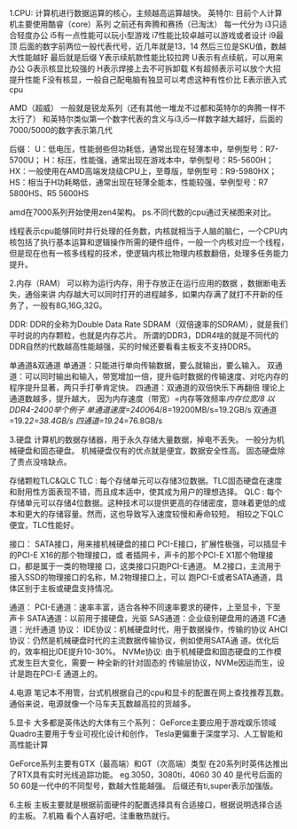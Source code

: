1.CPU:
计算机进行数据运算的核心，主频越高运算越快。
英特尔:
	目前个人计算机主要使用酷睿（core）系列
        之前还有奔腾和赛扬（已淘汰）
	每一代分为 i3只适合轻度办公
			 i5有一点性能可以玩小型游戏
			 i7性能比较卓越可以游戏或者设计
			 i9最顶
后面的数字前两位一般代表代号，近几年就是13，14
然后三位是SKU值，数越大性能越好
最后就是后缀
Y表示续航款性能比较拉跨
U表示有点续航，可以用来办公
G表示核显比较强的
H表示焊接上去不可拆卸载
K有超频表示可以放个大招提升性能
F没有核显，一般自己配电脑有独显可以考虑这种有性价比
E表示嵌入式cpu

AMD（超威）
一般就是锐龙系列（还有其他一堆龙不过都和英特尔的奔腾一样不太行了）
和英特尔类似第一个数字代表的含义与i3,i5一样数字越大越好，后面的7000/5000的数字表示第几代

后缀：
U：低电压，性能弱些但功耗低，通常出现在轻薄本中，举例型号：R7-5700U；
H：标压，性能强，通常出现在游戏本中，举例型号：R5-5600H；
HX：一般使用在AMD高端发烧级CPU上，至尊版，举例型号：R9-5980HX；
HS：相当于H功耗略低，通常出现在轻薄全能本，性能较强，举例型号：R7 5800HS、R5 5600HS

amd在7000系列开始使用zen4架构。
ps.不同代数的cpu通过天梯图来对比。

线程表示cpu能够同时并行处理的任务数，内核就相当于人脑的脑仁，一个CPU内核包括了执行基本运算和逻辑操作所需的硬件组件，一般一个内核对应一个线程，但是现在也有一核多线程的技术，使逻辑内核比物理内核数翻倍，处理多任务能力提升。


2.内存（RAM）
可以称为运行内存，用于存放正在运行应用的数据 ，数据断电丢失，通俗来讲
内存越大可以同时打开的进程越多，如果内存满了就打不开新的任务了，一般有8G,16G,32G。

DDR:
DDR的全称为Double Data Rate SDRAM（双倍速率的SDRAM），就是我们平时说的内存颗粒，也就是内存芯片。
所谓的DDR3，DDR4啥的就是不同代的DDR自然的代数越高性能越强，买的时候还要看看主板支不支持DDR5。

单通道&双通道
单通道：只能进行单向传输数据，要么就输出，要么输入。
双通道：可以同时输出和输入，带宽增加一倍，提升临时数据的传输速度、对吃内存的程序提升显著，两只手打拳肯定快。
四通道：双通道的双倍快乐下再翻倍
理论上通道数越多，提升越大，
因为内存速度（带宽）=内存等效频率*内存位宽/8
以DDR4-2400举个例子
单通道速度=2400*64/8=19200MB/s=19.2GB/s
双通道=19.2*2=38.4GB/s
四通道=19.2*4=76.8GB/s

3.硬盘
计算机的数据存储器，用于永久存储大量数据，掉电不丢失。
一般分为机械硬盘和固态硬盘。
机械硬盘仅有的优点就是便宜，数据安全性高。
固态硬盘除了贵点没啥缺点。

存储颗粒TLC&QLC
TLC : 每个存储单元可以存储3位数据。TLC固态硬盘在速度和耐用性方面表现不错，而且成本适中，使其成为用户的理想选择。
QLC : 每个存储单元可以存储4位数据。这种技术可以提供更高的存储密度，意味着更低的成本和更大的存储容量。然而，这也导致写入速度较慢和寿命较短。
相较之下QLC便宜，TLC性能好。

接口：
	SATA接口，用来接机械硬盘的接口
	PCI-E接口，扩展性极强，可以插显卡的PCI-E X16的那个物理接口，或	者插网卡，声卡的那个PCI-E X1那个物理接口，都是属于一类的物理接	口，这类接口只跑PCI-E通道。
	M.2接口，主流用于接入SSD的物理接口的名称，M.2物理接口上，可以	跑PCI-E或者SATA通道，具体区别于主板或硬盘支持情况。

通道：
	PCI-E通道：速率丰富，适合各种不同速率要求的硬件，上至显卡，下至	声卡
	SATA通道：以前用于接硬盘，光驱
	SAS通道：企业级别硬盘用的通道
	FC通道：光纤通道
协议：
	IDE协议：机械硬盘时代，用于数据操作，传输的协议
	AHCI协议：仍然是机械硬盘时代的主流数据传输协议，例如使用SATA通	道。优化后的，效率相比IDE提升10-30%。
	NVMe协议: 由于机械硬盘和固态硬盘的工作模式发生巨大变化，需要一	种全新的针对固态的	传输层协议，NVMe因运而生，设计是跑在PCI-E	通道上的。

4.电源
笔记本不用管，台式机根据自己的cpu和显卡的配置在网上查找推荐瓦数。通俗来说，电源就像一个马车夫瓦数越高拉的货越多。

5.显卡
大多都是英伟达的大体有三个系列：
GeForce主要应用于游戏娱乐领域
Quadro主要用于专业可视化设计和创作，
Tesla更偏重于深度学习、人工智能和高性能计算

GeForce系列主要有GTX（最高端）和GT（次高端）类型
在20系列时英伟达推出了RTX具有实时光线追踪功能。
eg.3050，3080ti，4060
30 40 是代号后面的50 60是一代中的不同型号，数越大性能越强。
后缀还有ti,super表示加强版。

6.主板
主板主要就是根据前面硬件的配置选择具有合适接口，根据说明选择合适的主板。
7.机箱
看个人喜好吧，注重散热就行。

